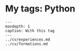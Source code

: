 # My tags: Python

```{toctree}
---
maxdepth: 1
caption: With this tag
---
../cv/experiences.md
../cv/formations.md
```
